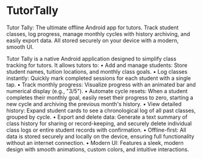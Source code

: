 # TutorTally
Tutor Tally: The ultimate offline Android app for tutors. Track student classes, log progress, manage monthly cycles with history archiving, and easily export data. All stored securely on your device with a modern, smooth UI.

Tutor Tally is a native Android application designed to simplify class tracking for tutors. It allows tutors to:
•	Add and manage students: Store student names, tuition locations, and monthly class goals.
•	Log classes instantly: Quickly mark completed sessions for each student with a single tap.
•	Track monthly progress: Visualize progress with an animated bar and numerical display (e.g., "3/5").
•	Automate cycle resets: When a student completes their monthly goal, easily reset their progress to zero, starting a new cycle and archiving the previous month's history.
•	View detailed history: Expand student cards to see a chronological log of all past classes, grouped by cycle.
•	Export and delete data: Generate a text summary of class history for sharing or record-keeping, and securely delete individual class logs or entire student records with confirmation.
•	Offline-first: All data is stored securely and locally on the device, ensuring full functionality without an internet connection.
•	Modern UI: Features a sleek, modern design with smooth animations, custom colors, and intuitive interactions.
